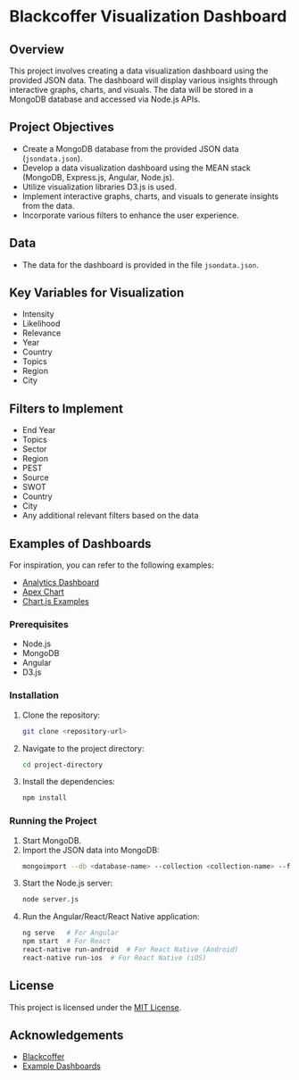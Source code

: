 # Blackcoffer Visualization Dashboard

## Overview
This project involves creating a data visualization dashboard using the provided JSON data. The dashboard will display various insights through interactive graphs, charts, and visuals. The data will be stored in a MongoDB database and accessed via Node.js APIs.

## Project Objectives
- Create a MongoDB database from the provided JSON data (`jsondata.json`).
- Develop a data visualization dashboard using the MEAN stack (MongoDB, Express.js, Angular, Node.js).
- Utilize visualization libraries D3.js is used.
- Implement interactive graphs, charts, and visuals to generate insights from the data.
- Incorporate various filters to enhance the user experience.

## Data
- The data for the dashboard is provided in the file `jsondata.json`.

## Key Variables for Visualization
- Intensity
- Likelihood
- Relevance
- Year
- Country
- Topics
- Region
- City

## Filters to Implement
- End Year
- Topics
- Sector
- Region
- PEST
- Source
- SWOT
- Country
- City
- Any additional relevant filters based on the data

## Examples of Dashboards
For inspiration, you can refer to the following examples:
- [Analytics Dashboard](https://pixinvent.com/demo/vuexy-vuejs-admin-dashboard-template/demo-2/dashboards/analytics)
- [Apex Chart](https://pixinvent.com/demo/vuexy-vuejs-admin-dashboard-template/demo-2/charts/apex-chart)
- [Chart.js Examples](https://pixinvent.com/demo/vuexy-vuejs-admin-dashboard-template/demo-2/charts/chartjs)

### Prerequisites
- Node.js
- MongoDB
- Angular
- D3.js

### Installation
1. Clone the repository:
   ```bash
   git clone <repository-url>
   ```
2. Navigate to the project directory:
   ```bash
   cd project-directory
   ```
3. Install the dependencies:
   ```bash
   npm install
   ```

### Running the Project
1. Start MongoDB.
2. Import the JSON data into MongoDB:
   ```bash
   mongoimport --db <database-name> --collection <collection-name> --file jsondata.json --jsonArray
   ```
3. Start the Node.js server:
   ```bash
   node server.js
   ```
4. Run the Angular/React/React Native application:
   ```bash
   ng serve   # For Angular
   npm start  # For React
   react-native run-android  # For React Native (Android)
   react-native run-ios  # For React Native (iOS)
   ```

## License
This project is licensed under the [MIT License](LICENSE).

## Acknowledgements
- [Blackcoffer](https://blackcoffer.com)
- [Example Dashboards](https://pixinvent.com/demo/vuexy-vuejs-admin-dashboard-template/demo-2/dashboards/analytics)
